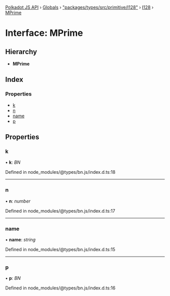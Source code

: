 [Polkadot JS API](../README.md) › [Globals](../globals.md) › ["packages/types/src/primitive/I128"](../modules/_packages_types_src_primitive_i128_.md) › [I128](../classes/_packages_types_src_primitive_i128_.i128.md) › [MPrime](_packages_types_src_primitive_i128_.i128.mprime.md)

# Interface: MPrime

## Hierarchy

* **MPrime**

## Index

### Properties

* [k](_packages_types_src_primitive_i128_.i128.mprime.md#k)
* [n](_packages_types_src_primitive_i128_.i128.mprime.md#n)
* [name](_packages_types_src_primitive_i128_.i128.mprime.md#name)
* [p](_packages_types_src_primitive_i128_.i128.mprime.md#p)

## Properties

###  k

• **k**: *BN*

Defined in node_modules/@types/bn.js/index.d.ts:18

___

###  n

• **n**: *number*

Defined in node_modules/@types/bn.js/index.d.ts:17

___

###  name

• **name**: *string*

Defined in node_modules/@types/bn.js/index.d.ts:15

___

###  p

• **p**: *BN*

Defined in node_modules/@types/bn.js/index.d.ts:16
